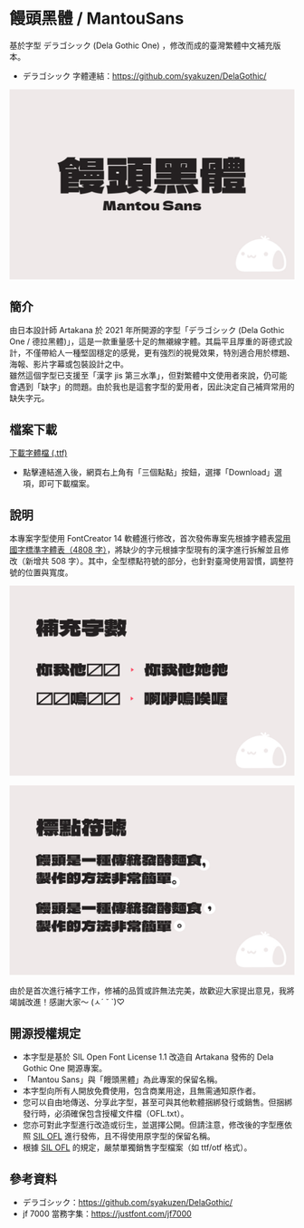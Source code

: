 # 饅頭黑體 / MantouSans  

基於字型 デラゴシック (Dela Gothic One) ，修改而成的臺灣繁體中文補充版本。
- デラゴシック 字體連結：https://github.com/syakuzen/DelaGothic/
  
![Image](Img/img-1.jpg)

## 簡介
由日本設計師 Artakana 於 2021 年所開源的字型「デラゴシック (Dela Gothic One / 德拉黑體)」，這是一款重量感十足的無襯線字體。其扁平且厚重的哥德式設計，不僅帶給人一種堅固穩定的感覺，更有強烈的視覺效果，特別適合用於標題、海報、影片字幕或包裝設計之中。  
雖然這個字型已支援至「漢字 jis 第三水準」，但對繁體中文使用者來說，仍可能會遇到「缺字」的問題。由於我也是這套字型的愛用者，因此決定自己補齊常用的缺失字元。

## 檔案下載
[下載字體檔 (.ttf)](https://github.com/mant0u0/MantouSans/blob/main/Font/MantouSans-Regular.ttf)
- 點擊連結進入後，網頁右上角有「三個點點」按鈕，選擇「Download」選項，即可下載檔案。

## 說明
本專案字型使用 FontCreator 14 軟體進行修改，首次發佈專案先根據字體表[常用國字標準字體表（4808 字）](https://home.gamer.com.tw/creationDetail.php?sn=5079333)，將缺少的字元根據字型現有的漢字進行拆解並且修改（新增共 508 字）。其中，全型標點符號的部分，也針對臺灣使用習慣，調整符號的位置與寬度。  
  
![Image](Img/img-2.jpg)  
  
![Image](Img/img-3.jpg)  
  
由於是首次進行補字工作，修補的品質或許無法完美，故歡迎大家提出意見，我將竭誠改進！感謝大家～ (ㅅ´ ˘ `)♡


## 開源授權規定
- 本字型是基於 SIL Open Font License 1.1 改造自 Artakana 發佈的 Dela Gothic One 開源專案。
- 「Mantou Sans」與「饅頭黑體」為此專案的保留名稱。
- 本字型向所有人開放免費使用，包含商業用途，且無需通知原作者。
- 您可以自由地傳送、分享此字型，甚至可與其他軟體捆綁發行或銷售。但捆綁發行時，必須確保包含授權文件檔（OFL.txt）。
- 您亦可對此字型進行改造或衍生，並選擇公開。但請注意，修改後的字型應依照 [SIL OFL](https://scripts.sil.org/cms/scripts/page.php?site_id=nrsi&id=OFL) 進行發佈，且不得使用原字型的保留名稱。
- 根據 [SIL OFL](https://scripts.sil.org/cms/scripts/page.php?site_id=nrsi&id=OFL) 的規定，嚴禁單獨銷售字型檔案（如 ttf/otf 格式）。


## 參考資料  
- デラゴシック：https://github.com/syakuzen/DelaGothic/
- jf 7000 當務字集：https://justfont.com/jf7000


